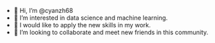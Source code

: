 - 👋 Hi, I’m @cyanzh68
- 👀 I’m interested in data science and machine learning.
- 🌱 I would like to apply the new skills in my work.
- 💞️ I’m looking to collaborate and meet new friends in this community.


<!---
cyanzh68/cyanzh68 is a ✨ special ✨ repository because its `README.md` (this file) appears on your GitHub profile.
You can click the Preview link to take a look at your changes.
--->
